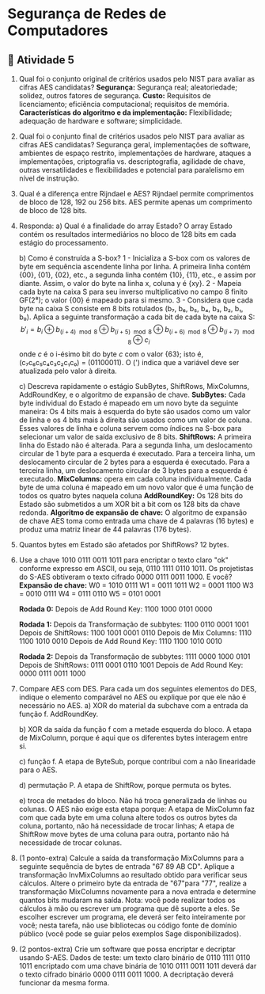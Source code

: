 ﻿# Segurança de Redes de Computadores

## :page_with_curl: Atividade 5

1. Qual foi o conjunto original de critérios usados pelo NIST para avaliar as cifras AES candidatas?
**Segurança:** Segurança real; aleatoriedade; solidez, outros fatores de segurança.
**Custo:** Requisitos de licenciamento; eficiência computacional; requisitos de memória.
**Características do algoritmo e da implementação:** Flexibilidade; adequação de hardware e software; simplicidade.

2. Qual foi o conjunto final de critérios usados pelo NIST para avaliar as cifras AES candidatas?
Segurança geral, implementações de software, ambientes de espaço restrito, implementações de hardware, ataques a implementações, criptografia vs. descriptografia, agilidade de chave, outras versatilidades e flexibilidades e potencial para paralelismo em nível de instrução.

3. Qual é a diferença entre Rijndael e AES?
Rijndael permite comprimentos de bloco de 128, 192 ou 256 bits.
AES permite apenas um comprimento de bloco de 128 bits.

4. Responda:
	a) Qual é a finalidade do array Estado?
	O array Estado contém os resultados intermediários no bloco de 128 bits em cada estágio do processamento.
	
	b) Como é construída a S-box?
	1 - Inicializa a S-box com os valores de byte em sequência ascendente linha por linha. A primeira linha contém {00}, {01}, {02}, etc., a segunda linha contém {10}, {11}, etc., e assim por diante. Assim, o valor do byte na linha x, coluna y é {xy}.
2 - Mapeia cada byte na caixa S para seu inverso multiplicativo no campo 8 finito GF(2⁸); o valor {00} é mapeado para si mesmo.
3 - Considera que cada byte na caixa S consiste em 8 bits rotulados (b₇, b₆, b₅, b₄, b₃, b₂, b₁, b₀). Aplica a seguinte transformação a cada bit de cada byte na caixa S:
$$b'_i = b_i \oplus b_{(i+4) \mod 8} \oplus b_{(i+5) \mod 8} \oplus b_{(i+6) \mod 8} \oplus b_{(i+7) \mod 8} \oplus c_i$$
onde *c* é o i-ésimo bit do byte *c* com o valor {63}; isto é, (c₇c₆c₅c₄c₃c₂c₁c₀) = (01100011). O (') indica que a variável deve ser atualizada pelo valor à direita.

	c) Descreva rapidamente o estágio SubBytes, ShiftRows, MixColumns, 	AddRoundKey, e o algoritmo de expansão de chave.
	**SubBytes:** Cada byte individual do Estado é mapeado em um novo byte da seguinte maneira: Os 4 bits mais à esquerda do byte são usados ​​como um valor de linha e os 4 bits mais à direita são usados ​​como um valor de coluna. Esses valores de linha e coluna servem como índices na S-box para selecionar um valor de saída exclusivo de 8 bits.
	**ShiftRows:** A primeira linha do Estado não é alterada. Para a segunda linha, um deslocamento circular de 1 byte para a esquerda é executado. Para a terceira linha, um deslocamento circular de 2 bytes para a esquerda é executado. Para a terceira linha, um deslocamento circular de 3 bytes para a esquerda é executado.
	**MixColumns:**  opera em cada coluna individualmente. Cada byte de uma coluna é mapeado em um novo valor que é uma função de todos os quatro bytes naquela coluna
	**AddRoundKey:** Os 128 bits do Estado são submetidos a um XOR bit a bit com os 128 bits da chave redonda.
	 **Algoritmo de expansão de chave:** O algoritmo de expansão de chave AES toma como entrada uma chave de 4 palavras (16 bytes) e produz uma matriz linear de 44 palavras (176 bytes).
	 
5. Quantos bytes em Estado são afetados por ShiftRows?
	12 bytes.

6. Use a chave 1010 0111 0011 1011 para encriptar o texto claro "ok" conforme expresso em ASCII, ou seja, 0110 1111 0110 1011. Os projetistas do S-AES obtiveram o texto cifrado 0000 0111 0011 1000. E você?
	**Expansão de chave:**
	W0 = 1010 0111
	W1 = 0011 1011
	W2 = 0001 1100
	W3 = 0010 0111
	W4 = 0111 0110
	W5 = 0101 0001

	**Rodada 0:**
	Depois de Add Round Key: 1100 1000 0101 0000

	**Rodada 1:**
	Depois da Transformação de subbytes: 1100 0110 0001 1001
	Depois de ShiftRows: 1100 1001 0001 0110
	Depois de Mix Columns: 1110 1100 1010 0010
	Depois de Add Round Key: 1110 1100 1010 0010
	
	**Rodada 2:**
	Depois da Transformação de subbytes: 1111 0000 1000 0101
	Depois de ShiftRows: 0111 0001 0110 1001
	Depois de Add Round Key: 0000 0111 0011 1000

7. Compare AES com DES. Para cada um dos seguintes elementos do DES, indique o elemento comparável no AES ou explique por que ele não é necessário no AES.
	a) XOR do material da subchave com a entrada da função f.
	AddRoundKey.
	
	b) XOR da saída da função f com a metade esquerda do bloco.
	A etapa de MixColumn, porque é aqui que os diferentes bytes interagem entre si.
	
	c) função f.
	A etapa de ByteSub, porque contribui com a não linearidade para o AES.

	d) permutação P.
	A etapa de ShiftRow, porque permuta os bytes.

	e) troca de metades do bloco.
	Não há troca generalizada de linhas ou colunas. O AES não exige esta etapa porque: A etapa de MixColumn faz com que cada byte em uma coluna altere todos os outros bytes da coluna, portanto, não há necessidade de trocar linhas; A etapa de ShiftRow move bytes de uma coluna para outra, portanto não há necessidade de trocar colunas.

8. (1 ponto-extra) Calcule a saída da transformação MixColumns para a seguinte sequência de bytes de entrada "67 89 AB CD". Aplique a transformação InvMixColumns ao resultado obtido para verificar seus cálculos. Altere o primeiro byte da entrada de "67"para "77", realize a transformação MixColumns novamente para a nova entrada e determine quantos bits mudaram na saída.
Nota: você pode realizar todos os cálculos à mão ou escrever um programa que dê suporte a eles. Se escolher escrever um programa, ele deverá ser feito inteiramente por você; nesta tarefa, não use bibliotecas ou código fonte de domínio público (você pode se guiar pelos exemplos Sage
disponibilizados).

9. (2 pontos-extra) Crie um software que possa encriptar e decriptar usando S-AES. Dados de teste: um texto claro binário de 0110 1111 0110 1011 encriptado com uma chave binária de 1010 0111 0011 1011 deverá dar o texto cifrado binário 0000 0111 0011 1000. A decriptação deverá funcionar da mesma forma.
